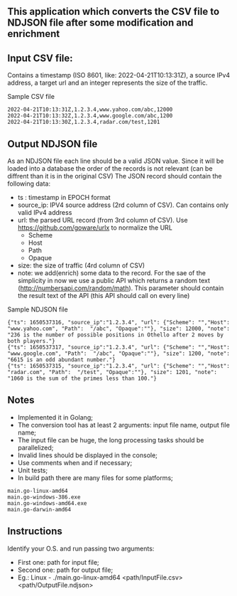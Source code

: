 **This application which converts the CSV file to NDJSON file after some modification and enrichment**
---------------

Input CSV file:
---------------
Contains a timestamp (ISO 8601, like: 2022-04-21T10:13:31Z), a source IPv4 address, a target url and an integer represents the size of the traffic.

Sample CSV file
```
2022-04-21T10:13:31Z,1.2.3.4,www.yahoo.com/abc,12000
2022-04-21T10:13:32Z,1.2.3.4,www.google.com/abc,1200
2022-04-21T10:13:30Z,1.2.3.4,radar.com/test,1201
```

Output NDJSON file
------------------
As an NDJSON file each line should be a valid JSON value. Since it will be loaded into a database the order of the records is not relevant (can be diffrent than it is in the original CSV)
The JSON record should contain the following data:
- ts : timestamp in EPOCH format
- source_ip: IPV4 source address (2rd column of CSV). Can contains only valid IPv4 address
- url: the parsed URL record (from 3rd column of CSV). Use https://github.com/goware/urlx to normalize the URL
    - Scheme
    - Host
    - Path
    - Opaque
- size: the size of traffic (4rd column of CSV)
- note: we add(enrich) some data to the record. For the sae of the simplicity in now we use a public API which returns a random text (http://numbersapi.com/random/math). This parameter should contain the result text of the API (this API should call on every line)


Sample NDJSON file
```
{"ts": 1650537316, "source_ip":"1.2.3.4", "url": {"Scheme": "","Host": "www.yahoo.com", "Path":  "/abc", "Opaque":""}, "size": 12000, "note": "236 is the number of possible positions in Othello after 2 moves by both players."}
{"ts": 1650537317, "source_ip":"1.2.3.4", "url": {"Scheme": "","Host": "www.google.com", "Path":  "/abc", "Opaque":""}, "size": 1200, "note": "6615 is an odd abundant number."}
{"ts": 1650537315, "source_ip":"1.2.3.4", "url": {"Scheme": "","Host": "radar.com", "Path":  "/test", "Opaque":""}, "size": 1201, "note": "1060 is the sum of the primes less than 100."}
```


Notes
---------------------------------
- Implemented it in Golang;
- The conversion tool has at least 2 arguments: input file name, output file name;
- The input file can be huge, the long processing tasks should be parallelized;
- Invalid lines should be displayed in the console;
- Use comments when and if necessary;
- Unit tests;
- In build path there are many files for some platforms;
```
main.go-linux-amd64
main.go-windows-386.exe
main.go-windows-amd64.exe
main.go-darwin-amd64
```

Instructions
---------------------------------
Identify your O.S. and run passing two arguments:
- First one: path for input file;
- Second one: path for output file;
- Eg.: Linux - ./main.go-linux-amd64 <path/InputFile.csv> <path/OutputFile.ndjson>